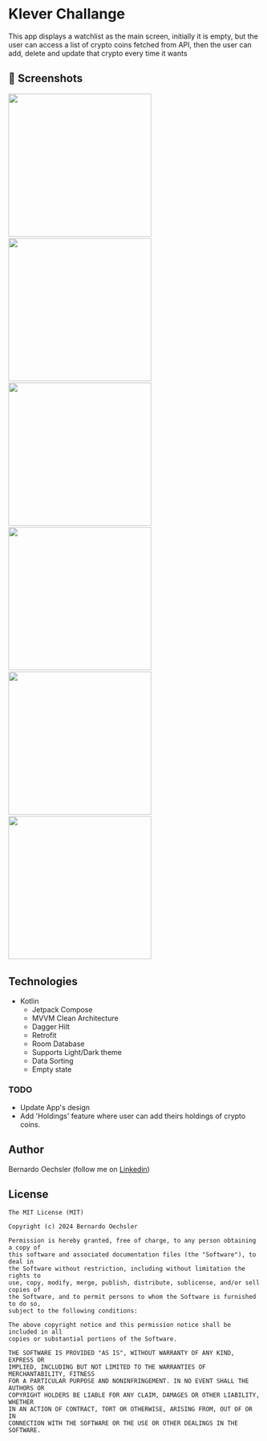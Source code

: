 # Klever Challange
This app displays a watchlist as the main screen, initially it is empty, but the user can access a list of crypto coins fetched from API, then the user can add, delete and update that crypto every time it wants

## :camera_flash: Screenshots
<!-- You can add more screenshots here if you like -->
<img src="screenshots/watchlist_screen.png" width="285">&emsp; <img src="screenshots/details_screen.png" width="285">&emsp; <img src="screenshots/cryptolist_screen.png" width="285">&emsp; <img src="screenshots/empty.png" width="285">&emsp; <img src="screenshots/nointernet.png" width="285">&emsp;
<img src="screenshots/lighttheme.png" width="285">&emsp;
## Technologies
* Kotlin
  - Jetpack Compose
  - MVVM Clean Architecture
  - Dagger Hilt
  - Retrofit
  - Room Database
  - Supports Light/Dark theme
  - Data Sorting
  - Empty state
 
### TODO
- Update App's design
- Add 'Holdings' feature where user can add theirs holdings of crypto coins.

## Author
Bernardo Oechsler (follow me on [Linkedin](https://www.linkedin.com/in/bernardo-oechsler-b84995194))

## License
```
The MIT License (MIT)

Copyright (c) 2024 Bernardo Oechsler

Permission is hereby granted, free of charge, to any person obtaining a copy of
this software and associated documentation files (the "Software"), to deal in
the Software without restriction, including without limitation the rights to
use, copy, modify, merge, publish, distribute, sublicense, and/or sell copies of
the Software, and to permit persons to whom the Software is furnished to do so,
subject to the following conditions:

The above copyright notice and this permission notice shall be included in all
copies or substantial portions of the Software.

THE SOFTWARE IS PROVIDED "AS IS", WITHOUT WARRANTY OF ANY KIND, EXPRESS OR
IMPLIED, INCLUDING BUT NOT LIMITED TO THE WARRANTIES OF MERCHANTABILITY, FITNESS
FOR A PARTICULAR PURPOSE AND NONINFRINGEMENT. IN NO EVENT SHALL THE AUTHORS OR
COPYRIGHT HOLDERS BE LIABLE FOR ANY CLAIM, DAMAGES OR OTHER LIABILITY, WHETHER
IN AN ACTION OF CONTRACT, TORT OR OTHERWISE, ARISING FROM, OUT OF OR IN
CONNECTION WITH THE SOFTWARE OR THE USE OR OTHER DEALINGS IN THE SOFTWARE.
